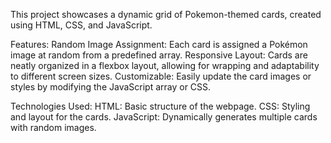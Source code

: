 This project showcases a dynamic grid of Pokemon-themed cards, created using HTML, CSS, and JavaScript.

Features:
Random Image Assignment: Each card is assigned a Pokémon image at random from a predefined array.
Responsive Layout: Cards are neatly organized in a flexbox layout, allowing for wrapping and adaptability to different screen sizes.
Customizable: Easily update the card images or styles by modifying the JavaScript array or CSS.

Technologies Used:
HTML: Basic structure of the webpage.
CSS: Styling and layout for the cards.
JavaScript: Dynamically generates multiple cards with random images.
